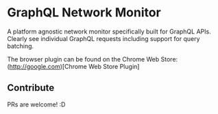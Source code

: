 # GraphQL Network Monitor

A platform agnostic network monitor specifically built for GraphQL APIs. Clearly see individual GraphQL requests including support for query batching.

The browser plugin can be found on the Chrome Web Store:
(http://google.com)[Chrome Web Store Plugin]

## Contribute

PRs are welcome! :D
